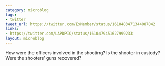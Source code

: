 ```yaml
---
category: microblog
tags:
- twitter
tweet_url: https://twitter.com/ExMember/status/1610483471344087042
links:
- https://twitter.com/LAPDPIO/status/1610479451627999233
layout: microblog
---
```

How were the officers involved in the shooting? Is the shooter in custody? Were the shooters’ guns recovered?
